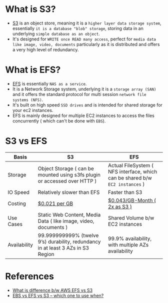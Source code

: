 
# What is S3?

- [S3](https://aws.amazon.com/s3/) is an object store, meaning it is a `higher layer data storage system`, essentially `it is a database "blob" storage`, storing data in an underlying `simple database as an object`. 
- It's designed for `WRITE once READ many access`, perfect for `media data like image, video, documents` particularly as it is distributed and offers a very high level of redundancy.

# What is EFS?

- [EFS](https://docs.aws.amazon.com/efs/latest/ug/whatisefs.html) is essentially `NAS as a service`.
- It is a Network Storage system, underlying it is a `storage array (SAN)` and it offers the standard protocol for multi session `network file systems (NFS)`.
- It's built on high speed `SSD drives` and is intended for shared storage for your ec2 instances. 
- EFS is mainly designed for multiple EC2 instances to access the files concurrently ( which can't be done with `EBS`).

# S3 vs EFS

Basis                                 | S3                                                                        | EFS                                                                        |
---------------------------------------|---------------------------------------------------------------------------|----------------------------------------------------------------------------|
Storage | Object Storage ( can be mounted using s3fs plugin or accessed over HTTP ) | Actual FileSystem ( NFS interface, which can be shared b/w `EC2 instances` ) |
IO Speed | Relatively slower than EFS                                                | Faster than S3                                                             |
Costing | [$0.021 per GB](https://aws.amazon.com/s3/pricing/)                       | [$0.043/GB-Month ( 2x as S3 )](https://aws.amazon.com/efs/pricing/)        |
Use Cases | Static Web Content, Media Data ( like image, video, documents )           | Shared Volume b/w EC2 instances                                            |
Availability | 99.999999999% (twelve 9’s) durability, redundancy in at least 3 AZs in S3 Region | 99.9% availability, with multiple AZs availability |

# References
- [What is difference b/w AWS EFS vs S3](https://stackoverflow.com/questions/29573142/what-is-difference-between-aws-efs-and-s3)
- [EBS vs EFS vs S3 – which one to use when?](https://www.justaftermidnight247.com/insights/ebs-efs-and-s3-when-to-use-awss-three-storage-solutions/)